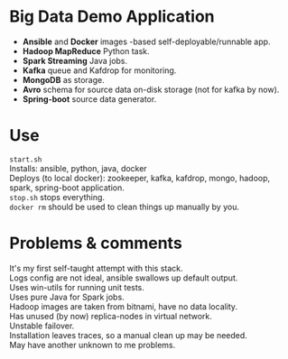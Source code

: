 # Big Data Demo Application

* **Ansible** and **Docker** images -based self-deployable/runnable app.
* **Hadoop MapReduce** Python task.
* **Spark Streaming** Java jobs.
* **Kafka** queue and Kafdrop for monitoring.
* **MongoDB** as storage. 
* **Avro** schema for source data on-disk storage (not for kafka by now). 
* **Spring-boot** source data generator.

# Use
```start.sh```  
Installs: ansible, python, java, docker  
Deploys (to local docker): zookeeper, kafka, kafdrop, mongo, hadoop, spark, spring-boot application.  
```stop.sh``` stops everything.  
```docker rm``` should be used to clean things up manually by you.  

# Problems & comments
It's my first self-taught attempt with this stack.  
Logs config are not ideal, ansible swallows up default output.  
Uses win-utils for running unit tests.  
Uses pure Java for Spark jobs.  
Hadoop images are taken from bitnami, have no data locality.  
Has unused (by now) replica-nodes in virtual network.  
Unstable failover.  
Installation leaves traces, so a manual clean up may be needed.  
May have another unknown to me problems.  

